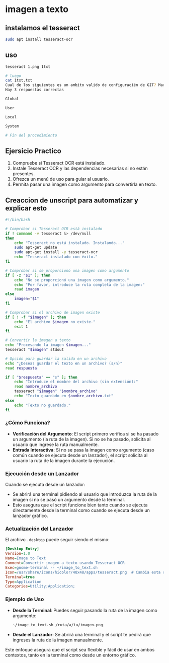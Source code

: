 
# imagen a texto

## instalamos el tesseract

```bash
sudo apt install tesseract-ocr
```

## uso

```bash
tesseract 1.png 1txt

# luego
cat 1txt.txt
Cual de los siguientes es un ambito valido de configuracién de GIT? Marque todas las que correspondan.
Hay 3 respuestas correctas

Global

User

Local

System

# Fin del procedimiento
```

## Ejersicio Practico

1) Compruebe si Tesseract OCR está instalado.
2) Instale Tesseract OCR y las dependencias necesarias si no están presentes.
3) Ofrezca un menú de uso para guiar al usuario.
4) Permita pasar una imagen como argumento para convertirla en texto.

## Creaccion de unscript para automatizar y explicar esto

```bash
#!/bin/bash

# Comprobar si Tesseract OCR está instalado
if ! command -v tesseract &> /dev/null
then
    echo "Tesseract no está instalado. Instalando..."
    sudo apt-get update
    sudo apt-get install -y tesseract-ocr
    echo "Tesseract instalado con éxito."
fi

# Comprobar si se proporcionó una imagen como argumento
if [ -z "$1" ]; then
    echo "No se proporcionó una imagen como argumento."
    echo "Por favor, introduce la ruta completa de la imagen:"
    read imagen
else
    imagen="$1"
fi

# Comprobar si el archivo de imagen existe
if [ ! -f "$imagen" ]; then
    echo "El archivo $imagen no existe."
    exit 1
fi

# Convertir la imagen a texto
echo "Procesando la imagen $imagen..."
tesseract "$imagen" stdout

# Opción para guardar la salida en un archivo
echo "¿Deseas guardar el texto en un archivo? (s/n)"
read respuesta

if [ "$respuesta" == "s" ]; then
    echo "Introduce el nombre del archivo (sin extensión):"
    read nombre_archivo
    tesseract "$imagen" "$nombre_archivo"
    echo "Texto guardado en $nombre_archivo.txt"
else
    echo "Texto no guardado."
fi
```

### ¿Cómo Funciona?

- **Verificación del Argumento**: El script primero verifica si se ha pasado un argumento (la ruta de la imagen). Si no se ha pasado, solicita al usuario que ingrese la ruta manualmente.
- **Entrada Interactiva**: Si no se pasa la imagen como argumento (caso común cuando se ejecuta desde un lanzador), el script solicita al usuario la ruta de la imagen durante la ejecución.

### Ejecución desde un Lanzador

Cuando se ejecuta desde un lanzador:

- Se abrirá una terminal pidiendo al usuario que introduzca la ruta de la imagen si no se pasó un argumento desde la terminal.
- Esto asegura que el script funcione bien tanto cuando se ejecuta directamente desde la terminal como cuando se ejecuta desde un lanzador gráfico.

### Actualización del Lanzador

El archivo `.desktop` puede seguir siendo el mismo:

```ini
[Desktop Entry]
Version=1.0
Name=Image to Text
Comment=Convertir imagen a texto usando Tesseract OCR
Exec=gnome-terminal -- ~/image_to_text.sh
Icon=/usr/share/icons/hicolor/48x48/apps/tesseract.png  # Cambia esta ruta si tienes un icono específico
Terminal=true
Type=Application
Categories=Utility;Application;
```

### Ejemplo de Uso

- **Desde la Terminal**: Puedes seguir pasando la ruta de la imagen como argumento:

  ```bash
  ~/image_to_text.sh /ruta/a/tu/imagen.png
  ```

- **Desde el Lanzador**: Se abrirá una terminal y el script te pedirá que ingreses la ruta de la imagen manualmente.

Este enfoque asegura que el script sea flexible y fácil de usar en ambos contextos, tanto en la terminal como desde un entorno gráfico.
